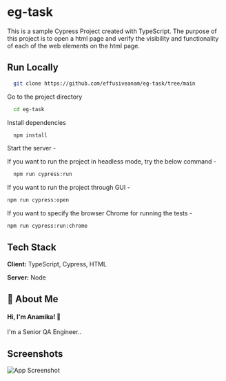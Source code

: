 # eg-task

This is a sample Cypress Project created with TypeScript.
The purpose of this project is to open a html page and verify the visibility and functionality of each of the web elements on the html page.

## Run Locally

```bash
  git clone https://github.com/effusiveanam/eg-task/tree/main
```

Go to the project directory

```bash
  cd eg-task
```

Install dependencies

```bash
  npm install
```

Start the server -

If you want to run the project in headless mode, try the below command -

```bash
  npm run cypress:run
```

If you want to run the project through GUI -

```bash
npm run cypress:open
```

If you want to specify the browser Chrome for running the tests -

```bash
npm run cypress:run:chrome
```

## Tech Stack

**Client:** TypeScript, Cypress, HTML

**Server:** Node

## 🚀 About Me

#### Hi, I'm Anamika! 👋

I'm a Senior QA Engineer..

## Screenshots

![App Screenshot](file:///Users/anamikanayan/Desktop/Screenshot%202024-04-25%20at%203.58.03%E2%80%AFAM.png)
